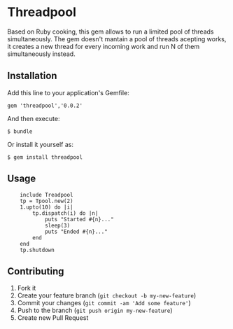 # Threadpool

Based on Ruby cooking, this gem allows to run a limited pool of threads simultaneously. The gem doesn't mantain a pool of threads acepting works, it creates a new thread for every incoming work and run N of them simultaneously instead.

## Installation

Add this line to your application's Gemfile:

    gem 'threadpool','0.0.2'

And then execute:

    $ bundle

Or install it yourself as:

    $ gem install threadpool

## Usage

		include Treadpool
		tp = Tpool.new(2)
		1.upto(10) do |i|
			tp.dispatch(i) do |n|
				puts "Started #{n}..."
				sleep(3)
				puts "Ended #{n}..."
			end
		end
		tp.shutdown

## Contributing

1. Fork it
2. Create your feature branch (`git checkout -b my-new-feature`)
3. Commit your changes (`git commit -am 'Add some feature'`)
4. Push to the branch (`git push origin my-new-feature`)
5. Create new Pull Request
